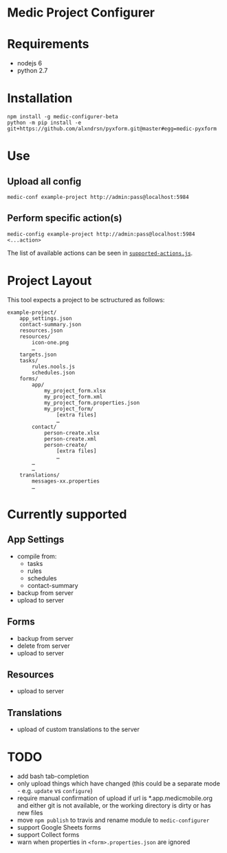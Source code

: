 Medic Project Configurer
========================

# Requirements

* nodejs 6
* python 2.7


# Installation

	npm install -g medic-configurer-beta
	python -m pip install -e git+https://github.com/alxndrsn/pyxform.git@master#egg=medic-pyxform

# Use

## Upload all config

	medic-conf example-project http://admin:pass@localhost:5984

## Perform specific action(s)

	medic-config example-project http://admin:pass@localhost:5984 <...action>

The list of available actions can be seen in [`supported-actions.js`](https://github.com/alxndrsn/medic-configurer/blob/master/src/cli/supported-actions.js).

# Project Layout

This tool expects a project to be sctructured as follows:

	example-project/
		app_settings.json
		contact-summary.json
		resources.json
		resources/
			icon-one.png
			…
		targets.json
		tasks/
			rules.nools.js
			schedules.json
		forms/
			app/
				my_project_form.xlsx
				my_project_form.xml
				my_project_form.properties.json
				my_project_form/
					[extra files]
					…
			contact/
				person-create.xlsx
				person-create.xml
				person-create/
					[extra files]
					…
			…
			…
		translations/
			messages-xx.properties
			…


# Currently supported

## App Settings

* compile from:
  - tasks
  - rules
  - schedules
  - contact-summary
* backup from server
* upload to server

## Forms

* backup from server
* delete from server
* upload to server

## Resources

* upload to server

## Translations

* upload of custom translations to the server

# TODO

* add bash tab-completion
* only upload things which have changed (this could be a separate mode - e.g. `update` vs `configure`)
* require manual confirmation of upload if url is *.app.medicmobile.org and either git is not available, or the working directory is dirty or has new files
* move `npm publish` to travis and rename module to `medic-configurer`
* support Google Sheets forms
* support Collect forms
* warn when properties in `<form>.properties.json` are ignored
